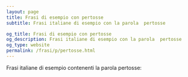 ```yaml
---
layout: page
title: Frasi di esempio con pertosse 
subtitle: Frasi italiane di esempio con la parola  pertosse

og_title: Frasi di esempio con pertosse 
og_description: Frasi italiane di esempio con la parola  pertosse
og_type: website
permalink: /frasi/p/pertosse.html
---
```


Frasi italiane di esempio contenenti la parola pertosse:


